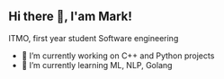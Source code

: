 ## Hi there 👋, I'am Mark!

ITMO, first year student Software engineering

- 🔭 I’m currently working on C++ and Python projects
- 🌱 I’m currently learning ML, NLP, Golang
